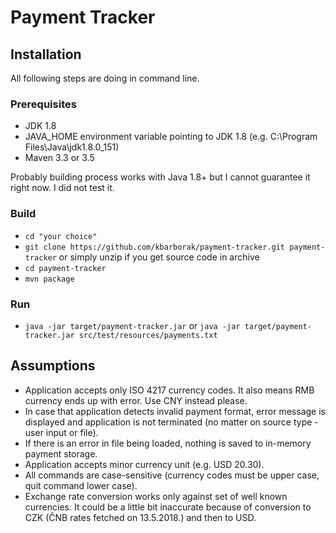 # Payment Tracker

## Installation 

All following steps are doing in command line.

### Prerequisites

* JDK 1.8
* JAVA_HOME environment variable pointing to JDK  1.8 (e.g. C:\Program Files\Java\jdk1.8.0_151)
* Maven 3.3 or 3.5

Probably building process works with Java 1.8+ but I cannot guarantee it right now. I did not test it.

### Build

* `cd "your choice"`
* `git clone https://github.com/kbarborak/payment-tracker.git payment-tracker` or simply unzip if you get source code in archive
* `cd payment-tracker`
* `mvn package`

### Run

* `java -jar target/payment-tracker.jar` or `java -jar target/payment-tracker.jar src/test/resources/payments.txt`

## Assumptions

* Application accepts only ISO 4217 currency codes. It also means RMB currency ends up with error. Use CNY instead please. 
* In case that application detects invalid payment format, error message is displayed and application is not terminated (no matter on source type - user input or file).
* If there is an error in file being loaded, nothing is saved to in-memory payment storage.
* Application accepts minor currency unit (e.g. USD 20.30).
* All commands are case-sensitive (currency codes must be upper case, quit command lower case).
* Exchange rate conversion works only against set of well known currencies. It could be a little bit inaccurate because of conversion to CZK (ČNB rates fetched on 13.5.2018.) and then to USD.
